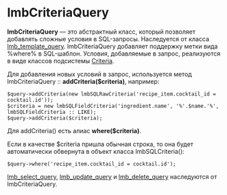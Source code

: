 # lmbCriteriaQuery
**lmbCriteriaQuery** — это абстрактный класс, который позволяет добавлять сложные условия в SQL-запросы. Наследуется от класса [lmb_template_query](./lmb_template_query.md). lmbCriteriaQuery добавляет поддержку метки вида %where% в SQL-шаблон. Условия, добавляемые в запрос, реализуются в виде классов подсистемы [Criteria](./criteria.md).

Для добавления новых условий в запрос, используется метод lmbCriteriaQuery :: **addCriteria($criteria)**, например:

    $query->addCriteria(new lmbSQLRawCriteria('recipe_item.cocktail_id = cocktail.id'));
    $criteria = new lmbSQLFieldCriteria('ingredient.name', '%'.$name.'%', lmbSQLFieldCriteria :: LIKE);
    $query->addCriteria($criteria);

Для addCriteria() есть алиас **where($criteria)**.

Если в качестве $criteria пришла обычная строка, то она будет автоматически обвернута в объект класса lmbSQLCriteria():

    $query->where('recipe_item.cocktail_id = cocktail.id');

[lmb_select_query](./lmb_select_query.md), [lmb_update_query](./lmb_update_query.md) и [lmb_delete_query](./lmb_delete_query.md) наследуются от lmbCriteriaQuery.
